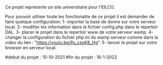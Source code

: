 Ce projet represente un site universitaire pour l'EILCO.

Pour pouvoir utiliser toute les fonctionalite de ce projet il est demander de faire quelque configuration:
 1- importer la base de donne sur votre serveur local.
 2- modifier les information dans le fichier config.php dans le repertoir DAL.
 3- placer le projet dans le repertoir www de votre serveur wamp.
 4- changer la configuration du fichier php.ini du wamp serveur comme dans la video du lien : "https://youtu.be/6y_czpK8_Hg".
 5- lancer le projet sur votre browser en serveur local.

#debut du projet : 15-10-2021
#fin du projet : 16-1-2022